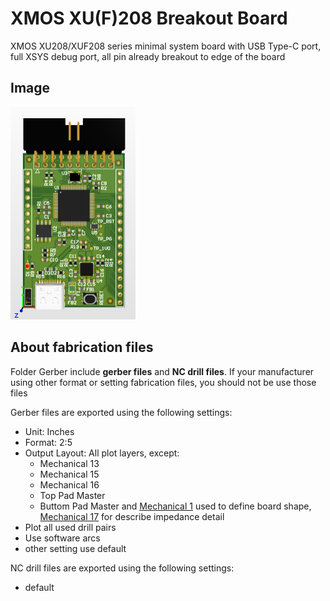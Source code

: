 # XMOS XU(F)208 Breakout Board

XMOS XU208/XUF208 series minimal system board with USB Type-C port, full XSYS debug port, all pin already breakout to edge of the board

## Image

<img src="image/top_view.png" height="340" width="200">

## About fabrication files

Folder Gerber include **gerber files** and **NC drill files**. If your manufacturer using other format or setting fabrication files, you should not be use those files

Gerber files are exported using the following settings:
* Unit: Inches
* Format: 2:5
* Output Layout: All plot layers, except:
    * Mechanical 13
    * Mechanical 15
    * Mechanical 16
    * Top Pad Master
    * Buttom Pad Master
    and [Mechanical 1](Gerber/XUF208_Breakout.GM1) used to define board shape, [Mechanical 17](XUF208_Breakout.GM17) for describe impedance detail
* Plot all used drill pairs
* Use software arcs
* other setting use default

NC drill files are exported using the following settings:
* default